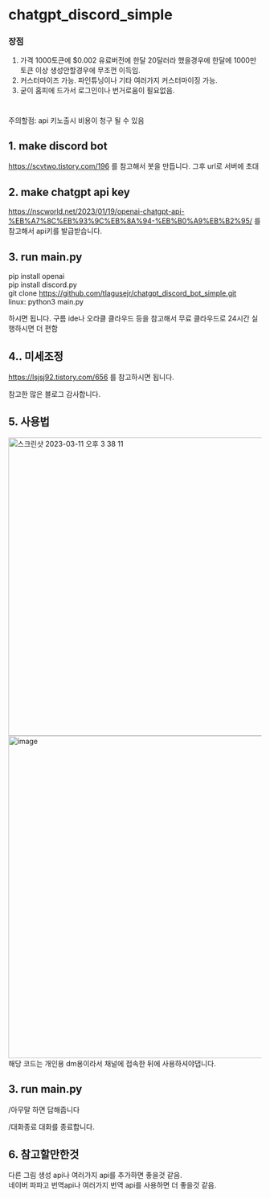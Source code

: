 # chatgpt_discord_simple

### 장점  
1. 가격 1000토큰에 $0.002 유료버전에 한달 20달러라 했을경우에 한달에 1000만토큰 이상 생성안할경우에 무조껀 이득임. 
2. 커스터마이즈 가능. 파인튜닝이나 기타 여러가지 커스터마이징 가능.  
3. 굳이 홈피에 드가서 로그인이나 번거로움이 필요없음.  
#
주의할점: api 키노출시 비용이 청구 될 수 있음
## 1. make discord bot

https://scvtwo.tistory.com/196 
를 참고해서 봇을 만듭니다.
그후 url로 서버에 초대

## 2. make chatgpt api key
https://nscworld.net/2023/01/19/openai-chatgpt-api-%EB%A7%8C%EB%93%9C%EB%8A%94-%EB%B0%A9%EB%B2%95/
를 참고해서 api키를 발급받습니다.

## 3. run main.py


pip install openai  
pip install discord.py   
git clone https://github.com/tlagusejr/chatgpt_discord_bot_simple.git  
linux: python3 main.py  

하시면 됩니다. 구름 ide나 오라클 클라우드 등을 참고해서 무료 클라우드로 24시간 실행하시면 더 편함

## 4.. 미세조정 
https://lsjsj92.tistory.com/656 를 참고하시면 됩니다.

참고한 많은 블로그 감사합니다.

## 5. 사용법
<img width="594" alt="스크린샷 2023-03-11 오후 3 38 11" src="https://user-images.githubusercontent.com/52907198/224469411-66b673b2-4c01-4983-b1b9-68fc0575bed5.png">
<img width="642" alt="image" src="https://user-images.githubusercontent.com/52907198/224468764-f207505c-20d1-4b16-8a20-9bb60a1896f4.png">
해당  코드는 개인용 
dm용이라서 채널에 
접속한 뒤에 사용하셔야댑니다.

## 3. run main.py
/아무말 
하면 답해줍니다

/대화종료
대화를 종료합니다.
## 6. 참고할만한것
다른 그림 생성 api나 여러가지 api를 추가하면 좋을것 같음.  
네이버 파파고 번역api나 여러가지 번역 api를 사용하면 더 좋을것 같음. 
